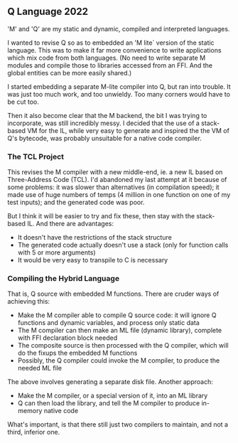 ## Q Language 2022

'M' and 'Q' are my static and dynamic, compiled and interpreted languages.

I wanted to revise Q so as to embedded an 'M lite` version of the static language. This was to make it far more convenience to write applications which mix code from both languages. (No need to write separate M modules and compile those to libraries accessed from an FFI. And the global entities can be more easily shared.)

I started embedding a separate M-lite compiler into Q, but ran into trouble. It was just too much work, and too unwieldy. Too many corners would have to be cut too.

Then it also become clear that the M backend, the bit I was trying to incorporate, was still incredibly messy. I decided that the use of a stack-based VM for the IL, while very easy to generate and inspired the the VM of Q's bytecode, was probably unsuitable for a native code compiler.

### The TCL Project

This revises the M compiler with a new middle-end, ie. a new IL based on Three-Address Code (TCL). I'd abandoned my last attempt at it because of some problems: it was slower than alternatives (in compilation speed); it made use of huge numbers of temps (4 million in one function on one of my test inputs); and the generated code was poor.

But I think it will be easier to try and fix these, then stay with the stack-based IL. And there are advantages:

* It doesn't have the restrictions of the stack structure
* The generated code actually doesn't use a stack (only for function calls with 5 or more arguments)
* It would be very easy to transpile to C is necessary

### Compiling the Hybrid Language

That is, Q source with embedded M functions. There are cruder ways of achieving this:

* Make the M compiler able to compile Q source code: it will ignore Q functions and dynamic variables, and process only static data
* The M compiler can then make an ML file (dynamic library), complete with FFI declaration block needed
* The composite source is then processed with the Q compiler, which will do the fixups the embedded M functions
* Possibly, the Q compiler could invoke the M compiler, to produce the needed ML file

The above involves generating a separate disk file. Another approach:
* Make the M compiler, or a special version of it, into an ML library
* Q can then load the library, and tell the M compiler to produce in-memory native code

What's important, is that there still just two compilers to maintain, and not a third, inferior one.

